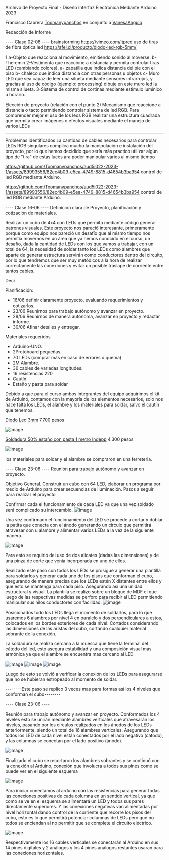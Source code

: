 Archivo de Proyecto Final - Diseño Interfaz Electrónica Mediante Arduino        2023

Francisco Cabrera [Toomanypanchos](https://github.com/Toomanypanchos)
en conjunto a [VanesaAngulo](https://github.com/VanesaAngulo) 

Redacción de Informe

---- Clase 02-06 ----
brainstorming
https://vimeo.com/itpred
uso de tiras de fibra óptica led
https://afel.cl/producto/diodo-led-rgb-5mm/

1 a-Objeto que reacciona al movimiento, emitiendo sonido al moverse.
  b-Theremin
2-Vestimenta que reaccione a distancia y permita controlar tiras LED (cambiando colores).
a-	zapatilla que indica distancia del pie con el piso
b-	chaleco que indica distancia con otras personas u objetos
c-	Muro LED que sea capaz de leer una silueta mediante sensores infrarrojos, y gracias al uso de      código (ejemplo: processing) dibuje en este muro led la misma silueta.
3-Sistema de control de cortinas mediante estimulo lumínico u horario.

Elección de proyecto (relación con el punto 2)
Mecanismo que reaccione a distancia o tacto permitiendo controlar sistema de led RGB.
Para comprender mejor el uso de los leds RGB realizar una estructura cuadrada que permita crear imágenes o efectos visuales mediante el manejo de varios LEDs

-----------------------------------------------------------
Problemas identificados
La cantidad de cables necesarios para controlar LEDs RGB singulares complica mucho la manipulación e instalación del proyecto, por lo que hemos decidido que sería más practico utilizar algún tipo de "tira" de estas luces ara poder manipular varios al mismo tiempo 

https://github.com/Toomanypanchos/aud5i022-2023-1/assets/89993556/82ec4b09-e5ea-4749-8815-d4654b3ba954
control de led RGB mediante Arduino.
 

https://github.com/Toomanypanchos/aud5i022-2023-1/assets/89993556/82ec4b09-e5ea-4749-8815-d4654b3ba954
control de led RGB mediante Arduino.

---- Clase 16-06 ----
Definición clara de Proyecto, planificación y cotización de materiales.

Realizar un cubo de 4x4 con LEDs que permita mediante código generar patrones visuales. 
Este proyecto nos pareció interesante, primeramente porque como equipo nos pareció un desafío que al mismo tiempo nos permitía movernos en un área que ya hemos conocido en el curso, un desafío, dada la cantidad de LEDs con los que vamos a trabajar, con un total de 64, la necesidad de soldar tanto los LEDs como alambres que aparte de generar estructura servirán como conductores dentro del circuito, por lo que tendremos que ser muy metódicos a la hora de realizar correctamente las conexiones y evitar un posible traslape de corriente entre tantos cables.

Deci

Planificación:
-	16/06	definir claramente proyecto, evaluando requerimientos y cotizarlos.
-	23/06	Reunirnos para trabajo autónomo y avanzar en proyecto.
-	28/06	Reunirnos de manera autónoma, avanzar en proyecto y redactar informe.
-	30/06	Afinar detalles y entregar.

Materiales requeridos
-	Arduino-UNO.
-	2Protoboard pequeñas.
-	70 LEDs (comprar más en caso de errores o quema)
-	2M Alambre.
-	36 cables de variadas longitudes.
-	16 resistencias 220
-	Cautín
-	Estaño y pasta para soldar

Debido a que para el curso ambos integrantes del equipo adquirimos el kit de Arduino, contamos con la mayoría de los elementos necesarios, solo nos hace falta los LEDs, el alambre y los materiales para soldar, salvo el cautín que tenemos.

[Diodo Led 3mm](https://www.kowka.cl/diodos/157-diodo-led-3mm-alta-luminosidad.html)  7.700 pesos

![image](https://github.com/Toomanypanchos/aud5i022-2023-1/assets/89993556/3562fc13-44d6-41cf-a93a-ae9189c1044f)


[Soldadura 50% estaño con pasta 1 metro Indepp](https://www.easy.cl/soldadura-50-estano-con-pasta-1-metro-indepp-191160/p?gclid=Cj0KCQjw1_SkBhDwARIsANbGpFvWeUQibH3RAtVKBNBq65JOwZGxyx25PSW25UwPt-wz9p2_Tz9N6CQaAgVKEALw_wcB)  4.300 pesos

![image](https://github.com/Toomanypanchos/aud5i022-2023-1/assets/89993556/3ff61472-287a-44af-8c02-6d8d7ea8cdf6)

los materiales para soldar y el alambre se compraron en una ferreteria.

---- Clase 23-06 ----
Reunión para trabajo autónomo y avanzar en proyecto.

Objetivo General.
Construir un cubo con 64 LED, elaborar un programa por medio de Arduino para crear secuencias de iluminación. 
Pasos a seguir para realizar el proyecto

Confirmar cada el funcionamiento de cada LED ya que una vez soldado será complicado su intercambio.
![image](https://github.com/Toomanypanchos/aud5i022-2023-1/assets/89993556/6766128e-2c3b-4b2c-b3d0-0cb55f4cf58c)

Una vez confirmado el funcionamiento del LED se procede a cortar y doblar la patita que conecta con el ánodo generando un círculo que permitirá atravesar con u alambre y alimentar varios LEDs a la vez de la siguiente manera.

![image](https://github.com/Toomanypanchos/aud5i022-2023-1/assets/89993556/a1c2e052-e280-4842-9a30-cccb18b02858)

Para esto se requirió del uso de dos alicates (dadas las dimensiones) y de una pinza de corte que venia incorporada en uno de ellos.

Realizado este paso con todos los LEDs se prosigue a generar una plantilla para soldarlos y generar cada uno de los pisos que conforman el cubo, asegurando de manera precisa que los LEDs estén X distantes entre ellos y que esto se mantenga para cada piso. Asegurando así una unidad estructural y visual.
La plantilla se realizo sobre un bloque de MDF el que luego de las respectivas medidas se perforo para recibir al LED permitiendo manipular sus hilos conductores con facilidad.
![image](https://github.com/Toomanypanchos/aud5i022-2023-1/assets/89993556/cab6b545-153f-4adc-8739-b7bb10b41d7d)

Posicionados todo los LEDs llega el momento de soldarlos, para lo que usaremos 6 alambres por nivel 4 en paralelo y dos perpendiculares a estos, colocados en los bordes exteriores de cada nivel. Cortados considerando las dimensiones de las aristas del cubo, cortando cualquier material sobrante de la conexión.

La soldadura se realiza cercana a la muesca que tiene la terminal del cátodo del led, esto asegura estabilidad y una composición visual más armónica ya que el alambre se encuentra mas cercano al LED

![image](https://github.com/Toomanypanchos/aud5i022-2023-1/assets/89993556/e95d2eb5-638f-4af4-aa66-949d1698a5e5)
![image](https://github.com/Toomanypanchos/aud5i022-2023-1/assets/89993556/c38ec6ff-2040-436c-911d-839a36d2a70c)
![image](https://github.com/Toomanypanchos/aud5i022-2023-1/assets/89993556/4bfb8c89-5858-41d4-bbb7-2f3bd29c1f58)

Luego de esto se volvió a verificar la conexión de los LEDs para asegurarse que no se hubieran estropeado al momento de soldar.

--------Este paso se replico 3 veces mas para formas así los 4 niveles que conforman el cubo--------

---- Clase 23-06 ----

Reunión para trabajo autónomo y avanzar en proyecto.
Conformados los 4 niveles esto se unirán mediante alambres verticales que atravesarán los niveles, pasando por los círculos realizados en los ánodos de los LEDs anteriormente, siendo un total de 16 alambres verticales.
Asegurando que todos los LED de cada nivel están conectados por el lado negativo (cátodo), y las columnas se conectan por el lado positivo (ánodo).

![image](https://github.com/Toomanypanchos/aud5i022-2023-1/assets/89993556/84b491f3-d39e-4b0a-88bc-b2016efd008e)

Finalizado el cubo se recortaron los alambres sobrantes y se continuó con la conexión al Arduino, conexión que involucra a todos sus pines como se puede ver en el siguiente esquema

![image](https://github.com/Toomanypanchos/aud5i022-2023-1/assets/89993556/7c9e6504-4326-45b6-92de-0beb5d6a4d07)

Para iniciar conectamos al arduino con las resistencias para generar todas las conexiones positivas de cada columna en un sentido vertical, ya que como se ve en el esquema se alimentará un LED y todos sus pares directamente superiores. 
Y las conexiones negativas van alimentadas por nivel horizontal dando control de la corriente que recorre los pisos del cubo, esto es lo que permitirá potenciar columnas de LEDs pero que no todos se enciendan al no permitir que se complete el circuito eléctrico.

![image](https://github.com/Toomanypanchos/aud5i022-2023-1/assets/89993556/c6c676a5-9bee-4795-b8f8-a3ce7ad18578)

Respectivamente los 16 cables verticales se conectarán al Arduino en sus 14 pines digitales y 2 análogos y los 4 pines análogos restantes usaran para las conexiones horizontales. 

